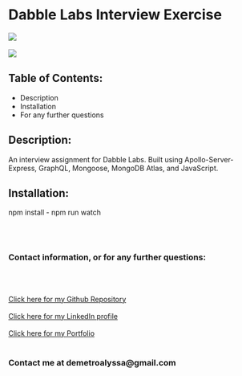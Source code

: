 

<!DOCTYPE html>
<html lang= "en">
<head>
<meta charset="UTF-8" />
<meta name="viewport" content="width=device-width, initial-scale=1.0">
<h1>Dabble Labs Interview Exercise</h1>
</head>
<body>
<img src="https://i.imgur.com/VJh1lP2.jpg"></img>
<br></br>
<img src="https://i.imgur.com/JH5l3sH.jpg"></img>

<h2>Table of Contents:</h2>
    
<ul>
<li>Description</li>
<li>Installation</li>
<li>For any further questions</li>
</ul>   

<h2>Description:</h2>
<p>An interview assignment for Dabble Labs. Built using Apollo-Server-Express, GraphQL, Mongoose, MongoDB Atlas, and JavaScript.</p>

<h2>Installation:</h2>
<p>npm install - npm run watch</p>

<br></br>
<h3>Contact information, or for any further questions:</h3>
<br></br>
     
<a href="https://github.com/leanndemetro/dabble_labs"> Click here for my Github Repository </a>
<br></br>
<a href="https://www.linkedin.com/in/alyssa-de-metro-59abba1b0/"> Click here for my LinkedIn profile </a>
<br></br>
<a href="https://demetroalyssa.herokuapp.com/"> Click here for my Portfolio </a>
<br></br>

<h3>Contact me at demetroalyssa@gmail.com</h3>
</body> 
</html>
